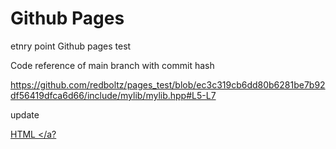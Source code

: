 # Github Pages 

etnry point
Github pages test

Code reference of main branch with commit hash

https://github.com/redboltz/pages_test/blob/ec3c319cb6dd80b6281be7b92df56419dfca6d66/include/mylib/mylib.hpp#L5-L7


update

<a href="test.html"> HTML </a?
  
